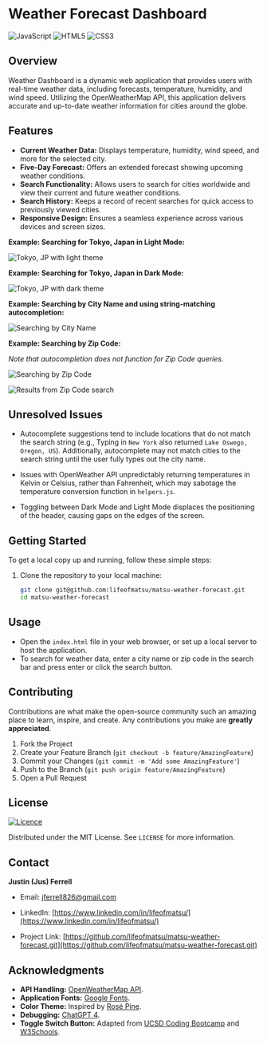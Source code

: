 # Weather Forecast Dashboard
![JavaScript](https://img.shields.io/badge/javascript-%23323330.svg?style=for-the-badge&logo=javascript&logoColor=%23F7DF1E) ![HTML5](https://img.shields.io/badge/html5-%23E34F26.svg?style=for-the-badge&logo=html5&logoColor=white) ![CSS3](https://img.shields.io/badge/css3-%231572B6.svg?style=for-the-badge&logo=css3&logoColor=white)

## Overview

Weather Dashboard is a dynamic web application that provides users with real-time weather data, including forecasts, temperature, humidity, and wind speed. Utilizing the OpenWeatherMap API, this application delivers accurate and up-to-date weather information for cities around the globe.

## Features

- **Current Weather Data:** Displays temperature, humidity, wind speed, and more for the selected city.
- **Five-Day Forecast:** Offers an extended forecast showing upcoming weather conditions.
- **Search Functionality:** Allows users to search for cities worldwide and view their current and future weather conditions.
- **Search History:** Keeps a record of recent searches for quick access to previously viewed cities.
- **Responsive Design:** Ensures a seamless experience across various devices and screen sizes.

**Example: Searching for Tokyo, Japan in Light Mode:**

![Tokyo, JP with light theme](assets/images/light-theme_TokyoJP_search.jpeg "Example search and light mode demonstration.")

**Example: Searching for Tokyo, Japan in Dark Mode:**

![Tokyo, JP with dark theme](assets/images/dark-theme_TokyoJP_search.jpeg "Example search and dark mode demonstration.")

**Example: Searching by City Name and using string-matching autocompletion:**

![Searching by City Name](assets/images/light-theme_search_functionalities.jpg "Demonstrates searching by city name and using the autocompletion feature.")

**Example: Searching by Zip Code:**

_Note that autocompletion does not function for Zip Code queries._

![Searching by Zip Code](assets/images/light-theme_zipcode_functionality.jpg "Demonstrates searching by zip code rather than city name.")

![Results from Zip Code search](assets/images/light-theme_92122_zipcode-search.jpeg "Full app image of a zip code search.")


## Unresolved Issues

- Autocomplete suggestions tend to include locations that do not match the search string (e.g., Typing in `New York` also returned `Lake Oswego, Oregon, US`). Additionally, autocomplete may not match cities to the search string until the user fully types out the city name.

- Issues with OpenWeather API unpredictably returning temperatures in Kelvin or Celsius, rather than Fahrenheit, which may sabotage the temperature conversion function in `helpers.js`.

- Toggling between Dark Mode and Light Mode displaces the positioning of the header, causing gaps on the edges of the screen.


## Getting Started

To get a local copy up and running, follow these simple steps:

1. Clone the repository to your local machine:
   ```sh
   git clone git@github.com:lifeofmatsu/matsu-weather-forecast.git
   cd matsu-weather-forecast


## Usage

- Open the `index.html` file in your web browser, or set up a local server to host the application.
- To search for weather data, enter a city name or zip code in the search bar and press enter or click the search button.


## Contributing

Contributions are what make the open-source community such an amazing place to learn, inspire, and create. Any contributions you make are **greatly appreciated**.

1. Fork the Project
2. Create your Feature Branch (`git checkout -b feature/AmazingFeature`)
3. Commit your Changes (`git commit -m 'Add some AmazingFeature'`)
4. Push to the Branch (`git push origin feature/AmazingFeature`)
5. Open a Pull Request


## License
[![Licence](https://img.shields.io/github/license/Ileriayo/markdown-badges?style=for-the-badge)](./LICENSE)

Distributed under the MIT License. See `LICENSE` for more information.


## Contact
**Justin (Jus) Ferrell**

- Email: [jferrell826@gmail.com](jferrell826@gmail.com)
- LinkedIn: [https://www.linkedin.com/in/lifeofmatsu/](https://www.linkedin.com/in/lifeofmatsu/)

- Project Link: [https://github.com/lifeofmatsu/matsu-weather-forecast.git](https://github.com/lifeofmatsu/matsu-weather-forecast.git)


## Acknowledgments

- **API Handling:** [OpenWeatherMap API](https://openweathermap.org/api).
- **Application Fonts:** [Google Fonts](https://fonts.google.com).
- **Color Theme:** Inspired by [Rosé Pine](https://rosepinetheme.com/).
- **Debugging:** [ChatGPT 4](https://chat.openai.com/).
- **Toggle Switch Button:** Adapted from [UCSD Coding Bootcamp](https://git.bootcampcontent.com/University-of-California---San-Diego/UCSD-VIRT-FSF-PT-09-2023-U-LOLC/-/blob/d5e6546770e3a300de6659bbe57c3cc0da5bb293/04-Web-APIs/01-Activities/11-Ins_Event-Listener/assets/css/style.css) and [W3Schools](https://www.w3schools.com/howto/howto_css_switch.asp).
